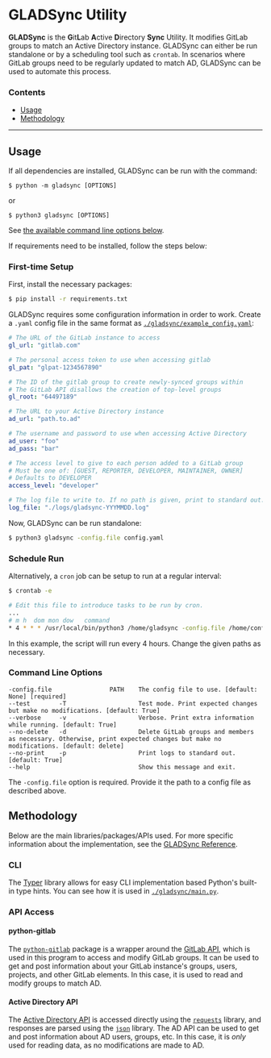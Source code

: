 # GLADSync Utility

**GLADSync** is the **G**it**L**ab **A**ctive **D**irectory **Sync** Utility. It modifies GitLab groups to match an Active Directory instance. GLADSync can either be run standalone or by a scheduling tool such as `crontab`. In scenarios where GitLab groups need to be regularly updated to match AD, GLADSync can be used to automate this process.

### Contents

- [Usage](#usage)
- [Methodology](#methodology)

---

## Usage

If all dependencies are installed, GLADSync can be run with the command:

```
$ python -m gladsync [OPTIONS]
```

or

```
$ python3 gladsync [OPTIONS]
```

See [the available command line options below](#command-line-options).

If requirements need to be installed, follow the steps below:

### First-time Setup

First, install the necessary packages:

```bash
$ pip install -r requirements.txt
```

GLADSync requires some configuration information in order to work. Create a `.yaml` config file in the same format as [`./gladsync/example_config.yaml`](./gladsync/example_config.yaml):

```yaml
# The URL of the GitLab instance to access
gl_url: "gitlab.com"

# The personal access token to use when accessing gitlab
gl_pat: "glpat-1234567890"

# The ID of the gitlab group to create newly-synced groups within
# The GitLab API disallows the creation of top-level groups
gl_root: "64497189"

# The URL to your Active Directory instance
ad_url: "path.to.ad"

# The username and password to use when accessing Active Directory
ad_user: "foo"
ad_pass: "bar"

# The access level to give to each person added to a GitLab group
# Must be one of: [GUEST, REPORTER, DEVELOPER, MAINTAINER, OWNER]
# Defaults to DEVELOPER
access_level: "developer"

# The log file to write to. If no path is given, print to standard out.
log_file: "./logs/gladsync-YYYMMDD.log"
```

Now, GLADSync can be run standalone:

```bash
$ python3 gladsync -config.file config.yaml
```

### Schedule Run

Alternatively, a `cron` job can be setup to run at a regular interval:

```bash
$ crontab -e
```

```bash
# Edit this file to introduce tasks to be run by cron.
...
# m h  dom mon dow   command
* 4 * * * /usr/local/bin/python3 /home/gladsync -config.file /home/config.yaml
```

In this example, the script will run every 4 hours. Change the given paths as necessary.

### Command Line Options

```
-config.file                PATH    The config file to use. [default: None] [required]
--test        -T                    Test mode. Print expected changes but make no modifications. [default: True]
--verbose     -v                    Verbose. Print extra information while running. [default: True]
--no-delete   -d                    Delete GitLab groups and members as necessary. Otherwise, print expected changes but make no modifications. [default: delete]
--no-print    -p                    Print logs to standard out. [default: True]
--help                              Show this message and exit.
```

The `-config.file` option is required. Provide it the path to a config file as described above.

## Methodology

Below are the main libraries/packages/APIs used. For more specific information about the implementation, see the [GLADSync Reference](./gladsync/README.md).

### CLI

The [Typer](https://typer.tiangolo.com/) library allows for easy CLI implementation based Python's built-in type hints. You can see how it is used in [`./gladsync/main.py`](./gladsync/main.py).

### API Access

#### python-gitlab

The [`python-gitlab`](https://python-gitlab.readthedocs.io/en/stable/index.html) package is a wrapper around the [GitLab API](https://docs.gitlab.com/ee/api/rest/), which is used in this program to access and modify GitLab groups. It can be used to get and post information about your GitLab instance's groups, users, projects, and other GitLab elements. In this case, it is used to read and modify groups to match AD.

#### Active Directory API

The [Active Directory API](https://learn.microsoft.com/en-us/graph/api/overview?view=graph-rest-1.0) is accessed directly using the [`requests`](https://pypi.org/project/requests/) library, and responses are parsed using the [`json`](https://docs.python.org/3/library/json.html) library. The AD API can be used to get and post information about AD users, groups, etc. In this case, it is _only_ used for reading data, as no modifications are made to AD.
